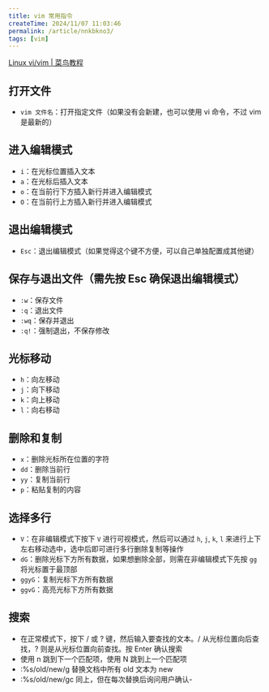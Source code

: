 ```yaml
---
title: vim 常用指令
createTime: 2024/11/07 11:03:46
permalink: /article/nnkbkno3/
tags: [vim]
---
```


[Linux vi/vim | 菜鸟教程](https://www.runoob.com/linux/linux-vim.html)

## 打开文件

- `vim 文件名`：打开指定文件（如果没有会新建，也可以使用 vi 命令，不过 vim 是最新的）

## 进入编辑模式

- `i`：在光标位置插入文本
- `a`：在光标后插入文本
- `o`：在当前行下方插入新行并进入编辑模式
- `O`：在当前行上方插入新行并进入编辑模式

## 退出编辑模式

- `Esc`：退出编辑模式（如果觉得这个键不方便，可以自己单独配置成其他键）

## 保存与退出文件（需先按 Esc 确保退出编辑模式）

- `:w`：保存文件
- `:q`：退出文件
- `:wq`：保存并退出
- `:q!`：强制退出，不保存修改

## 光标移动

- `h`：向左移动
- `j`：向下移动
- `k`：向上移动
- `l`：向右移动

## 删除和复制

- `x`：删除光标所在位置的字符
- `dd`：删除当前行
- `yy`：复制当前行
- `p`：粘贴复制的内容

## 选择多行

- `V`：在非编辑模式下按下 `V` 进行可视模式，然后可以通过 `h`, `j`, `k`, `l` 来进行上下左右移动选中，选中后即可进行多行删除复制等操作
- `dG`：删除光标下方所有数据，如果想删除全部，则需在非编辑模式下先按 `gg` 将光标置于最顶部
- `ggyG`：复制光标下方所有数据
- `ggvG`：高亮光标下方所有数据

## 搜索

- 在正常模式下，按下 / 或 ? 键，然后输入要查找的文本。/ 从光标位置向后查找，? 则是从光标位置向前查找。按 Enter 确认搜索
- 使用 n 跳到下一个匹配项，使用 N 跳到上一个匹配项
- :%s/old/new/g 替换文档中所有 old 文本为 new
- :%s/old/new/gc 同上，但在每次替换后询问用户确认-

